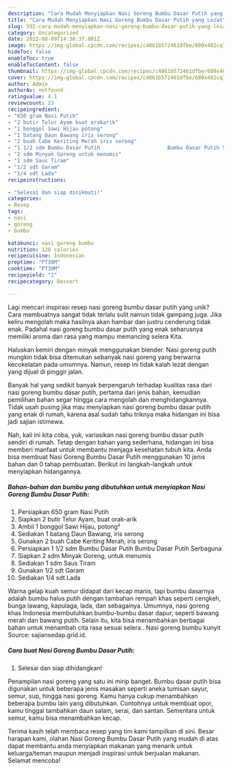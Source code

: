 ```yaml
---
description: "Cara Mudah Menyiapkan Nasi Goreng Bumbu Dasar Putih yang Lezat"
title: "Cara Mudah Menyiapkan Nasi Goreng Bumbu Dasar Putih yang Lezat"
slug: 592-cara-mudah-menyiapkan-nasi-goreng-bumbu-dasar-putih-yang-lezat
category: Uncategorized
date: 2022-08-09T14:38:37.801Z
image: https://img-global.cpcdn.com/recipes/c4861b572461dfbe/680x482cq70/nasi-goreng-bumbu-dasar-putih-foto-resep-utama.jpg
hideToc: false
enableToc: true
enableTocContent: false
thumbnail: https://img-global.cpcdn.com/recipes/c4861b572461dfbe/680x482cq70/nasi-goreng-bumbu-dasar-putih-foto-resep-utama.jpg
cover: https://img-global.cpcdn.com/recipes/c4861b572461dfbe/680x482cq70/nasi-goreng-bumbu-dasar-putih-foto-resep-utama.jpg
author: Admin
authorAv: notfound
ratingvalue: 4.1
reviewcount: 23
recipeingredient:
- "650 gram Nasi Putih"
- "2 butir Telur Ayam buat orakarik"
- "1 bonggol Sawi Hijau potong"
- "1 batang Daun Bawang iris serong"
- "2 buah Cabe Keriting Merah iris serong"
- "1 1/2 sdm Bumbu Dasar Putih                      Bumbu Dasar Putih Serbaguna"
- "2 sdm Minyak Goreng untuk menumis"
- "1 sdm Saus Tiram"
- "1/2 sdt Garam"
- "1/4 sdt Lada"
recipeinstructions:

- "Selesai dan siap dinikmati!"
categories:
- Resep
tags:
- nasi
- goreng
- bumbu

katakunci: nasi goreng bumbu 
nutrition: 120 calories
recipecuisine: Indonesian
preptime: "PT38M"
cooktime: "PT39M"
recipeyield: "1"
recipecategory: Dessert

---
```





Lagi mencari inspirasi resep nasi goreng bumbu dasar putih yang unik? Cara membuatnya sangat tidak terlalu sulit namun tidak gampang juga. Jika keliru mengolah maka hasilnya akan hambar dan justru cenderung tidak enak. Padahal nasi goreng bumbu dasar putih yang enak seharusnya memiliki aroma dan rasa yang mampu memancing selera Kita.





Haluskan kemiri dengan minyak menggunakan blender. Nasi goreng putih mungkin tidak bisa ditemukan sebanyak nasi goreng yang berwarna kecokelatan pada umumnya. Namun, resep ini tidak kalah lezat dengan yang dijual di pinggir jalan.

Banyak hal yang sedikit banyak berpengaruh terhadap kualitas rasa dari nasi goreng bumbu dasar putih, pertama dari jenis bahan, kemudian pemilihan bahan segar hingga cara mengolah dan menghidangkannya. Tidak usah pusing jika mau menyiapkan nasi goreng bumbu dasar putih yang enak di rumah, karena asal sudah tahu triknya maka hidangan ini bisa jadi sajian istimewa.






Nah, kali ini kita coba, yuk, variasikan nasi goreng bumbu dasar putih sendiri di rumah. Tetap dengan bahan yang sederhana, hidangan ini bisa memberi manfaat untuk membantu menjaga kesehatan tubuh kita. Anda bisa membuat Nasi Goreng Bumbu Dasar Putih menggunakan 10 jenis bahan dan 0 tahap pembuatan. Berikut ini langkah-langkah untuk menyiapkan hidangannya.

<!--inarticleads1-->

##### Bahan-bahan dan bumbu yang dibutuhkan untuk menyiapkan Nasi Goreng Bumbu Dasar Putih:

1. Persiapkan 650 gram Nasi Putih
1. Siapkan 2 butir Telur Ayam, buat orak-arik
1. Ambil 1 bonggol Sawi Hijau, potong²
1. Sediakan 1 batang Daun Bawang, iris serong
1. Gunakan 2 buah Cabe Keriting Merah, iris serong
1. Persiapkan 1 1/2 sdm Bumbu Dasar Putih                      Bumbu Dasar Putih Serbaguna
1. Siapkan 2 sdm Minyak Goreng, untuk menumis
1. Sediakan 1 sdm Saus Tiram
1. Gunakan 1/2 sdt Garam
1. Sediakan 1/4 sdt Lada


Warna gelap kuah semur didapat dari kecap manis, tapi bumbu dasarnya adalah bumbu halus putih dengan tambahan rempah khas seperti cengkeh, bunga lawang, kapulaga, lada, dan sebagainya. Umumnya, nasi goreng khas Indonesia membutuhkan bumbu-bumbu dasar dapur, seperti bawang merah dan bawang putih. Selain itu, kita bisa menambahkan berbagai bahan untuk menambah cita rasa sesuai selera.. Nasi goreng bumbu kunyit Source: sajiansedap.grid.id. 

<!--inarticleads2-->

##### Cara buat Nasi Goreng Bumbu Dasar Putih:


1. Selesai dan siap dihidangkan!

Penampilan nasi goreng yang satu ini mirip banget. Bumbu dasar putih bisa digunakan untuk beberapa jenis masakan seperti aneka tumisan sayur, semur, sup, hingga nasi goreng. Kamu hanya cukup menambahkan beberapa bumbu lain yang dibutuhkan. Contohnya untuk membuat opor, kamu tinggal tambahkan daun salam, serai, dan santan. Sementara untuk semur, kamu bisa menambahkan kecap. 

Terima kasih telah membaca resep yang tim kami tampilkan di sini. Besar harapan kami, olahan Nasi Goreng Bumbu Dasar Putih yang mudah di atas dapat membantu anda menyiapkan makanan yang menarik untuk keluarga/teman maupun menjadi inspirasi untuk berjualan makanan. Selamat mencoba!
